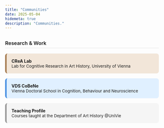 ```yaml
---
title: "Communities"
date: 2025-05-04
hidemeta: true
description: "Communities."
---
```


<div style="margin-top: 2rem; margin-bottom: 1rem;">
  <h3 style="font-weight: 600; border-bottom: 2px solid #eee; padding-bottom: 0.3em;">Research & Work</h3>
</div>

<div style="display: flex; flex-direction: column; gap: 1rem;">

  <a href="https://crea.univie.ac.at/" target="_blank" style="text-decoration: none; color: inherit;">
    <div style="padding: 1rem; border-radius: 8px; background-color: #f2e6d9; border-left: 5px solid #a67c52;">
      <strong>CReA Lab</strong><br>
      <span style="font-size: 0.95em;">Lab for Cognitive Research in Art History, University of Vienna</span>
    </div>
  </a>

  <a href="https://vds-cobene.univie.ac.at/" target="_blank" style="text-decoration: none; color: inherit;">
    <div style="padding: 1rem; border-radius: 8px; background-color: #e0f0ff; border-left: 5px solid #4a90e2;">
      <strong>VDS CoBeNe</strong><br>
      <span style="font-size: 0.95em;">Vienna Doctoral School in Cognition, Behaviour and Neuroscience</span>
    </div>
  </a>

  <a href="https://ufind.univie.ac.at/en/person.html?id=1012161/" target="_blank" style="text-decoration: none; color: inherit;">
    <div style="padding: 1rem; border-radius: 8px; background-color: #f5f5f5; border-left: 5px solid #999;">
      <strong>Teaching Profile</strong><br>
      <span style="font-size: 0.95em;">Courses taught at the Department of Art History @UniVie</span>
    </div>
  </a>

</div>
